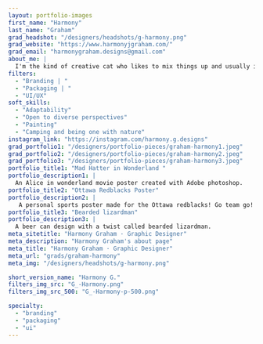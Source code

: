 ```yaml
---
layout: portfolio-images
first_name: "Harmony"
last_name: "Graham"
grad_headshot: "/designers/headshots/g-harmony.png"
grad_website: "https://www.harmonyjgraham.com/"
grad_email: "harmonygraham.designs@gmail.com"
about_me: |
  I'm the kind of creative cat who likes to mix things up and usually is the first one to have a style thats – a bit out there. My journey through the graphic design program has been a crazy one. It has changed everything about me and the ways that I learn. it’s changed my creativity style and made me learn about not just colour theories and layouts but made me learn more about myself and how to become more confident about my work.
filters:
  - "Branding | "
  - "Packaging | "
  - "UI/UX"
soft_skills:
  - "Adaptability"
  - "Open to diverse perspectives"  
  - "Painting" 
  - "Camping and being one with nature" 
instagram_link: "https://instagram.com/harmony.g.designs"
grad_portfolio1: "/designers/portfolio-pieces/graham-harmony1.jpeg"
grad_portfolio2: "/designers/portfolio-pieces/graham-harmony2.jpeg"
grad_portfolio3: "/designers/portfolio-pieces/graham-harmony3.jpeg"
portfolio_title1: "Mad Hatter in Wonderland "
portfolio_description1: |
  An Alice in wonderland movie poster created with Adobe photoshop. 
portfolio_title2: "Ottawa Redblacks Poster"
portfolio_description2: |
   A personal sports poster made for the Ottawa redblacks! Go team go!
portfolio_title3: "Bearded lizardman"
portfolio_description3: |
  A beer can design with a twist called bearded lizardman. 
meta_sitetitle: "Harmony Graham · Graphic Designer"
meta_description: "Harmony Graham's about page"
meta_title: "Harmony Graham · Graphic Designer"
meta_url: "grads/graham-harmony"
meta_img: "/designers/headshots/g-harmony.png"

short_version_name: "Harmony G."
filters_img_src: "G_-Harmony.png"
filters_img_src_500: "G_-Harmony-p-500.png"

specialty:
  - "branding"
  - "packaging"
  - "ui"
---
```

